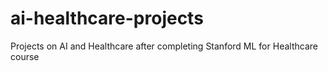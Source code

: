 # ai-healthcare-projects
Projects on AI and Healthcare after completing Stanford ML for Healthcare course
